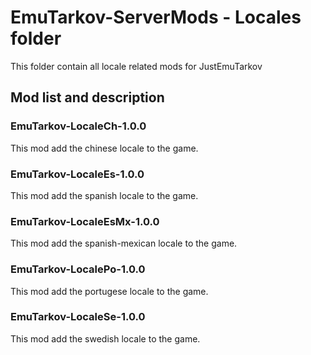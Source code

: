 # EmuTarkov-ServerMods - Locales folder
This folder contain all locale related mods for JustEmuTarkov
## Mod list and description

### EmuTarkov-LocaleCh-1.0.0
This mod add the chinese locale to the game.

### EmuTarkov-LocaleEs-1.0.0
This mod add the spanish locale to the game.

### EmuTarkov-LocaleEsMx-1.0.0
This mod add the spanish-mexican locale to the game.

### EmuTarkov-LocalePo-1.0.0
This mod add the portugese locale to the game.

### EmuTarkov-LocaleSe-1.0.0
This mod add the swedish locale to the game.
